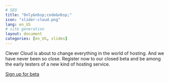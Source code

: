 ```yaml
---
# SEO
title: "Only&nbsp;code&nbsp;"
icon: "slider-cloud.png"
lang: en_US
# site generation
layout: document
categories: [en_US, slides]
---
```


Clever Cloud is about to change everything in the world of hosting. And we have never been so close. Register now to our closed beta and be among the early testers of a new kind of hosting service.


<a href="#signup">Sign up for beta</a>